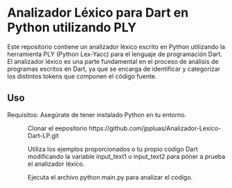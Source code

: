 # Analizador Léxico para Dart en Python utilizando PLY
Este repositorio contiene un analizador léxico escrito en Python utilizando la herramienta PLY (Python Lex-Yacc) para el lenguaje de programación Dart. El analizador léxico es una parte fundamental en el proceso de análisis de programas escritos en Dart, ya que se encarga de identificar y categorizar los distintos tokens que componen el código fuente.

## Uso
Requisitos: Asegúrate de tener instalado Python en tu entorno.
<ol>
<ul> Clonar el eepositorio https://github.com/jppluas/Analizador-Lexico-Dart-LP.git</ul>
<ul> Utiliza los ejemplos proporcionados o tu propio código Dart modificando la variable input_text1 o input_text2 para poner a prueba el analizador léxico. </ul>
<ul> Ejecuta el archivo python main.py para analizar el codigo. </ul>
</ol>
